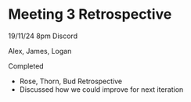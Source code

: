 # Meeting 3 Retrospective
19/11/24 8pm Discord

Alex, James, Logan

Completed
- Rose, Thorn, Bud Retrospective
- Discussed how we could improve for next iteration 
